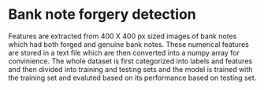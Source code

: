 # Bank note forgery detection

Features are extracted from 400 X 400 px sized images of bank notes which had both forged and genuine bank notes.
These numerical features are stored in a text file which are then converted into a numpy array for convinience.
The whole dataset is first categorized into labels and features and then divided into training and testing sets and the model is trained with the training set and evaluted based on its performance based on testing set.

